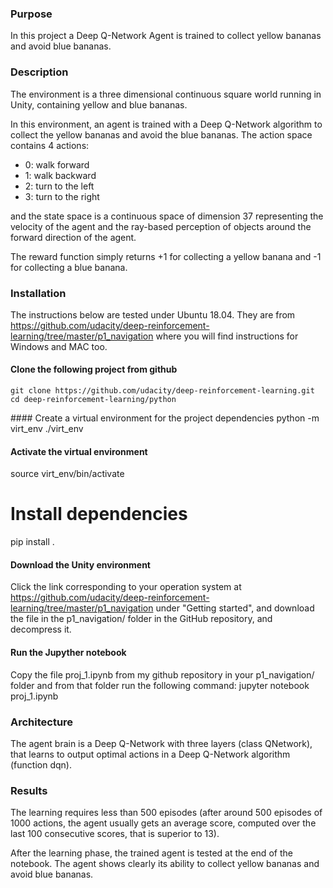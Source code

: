 ### Purpose

In this project a Deep Q-Network Agent is trained to collect yellow bananas and avoid blue bananas.

### Description

The environment is a three dimensional continuous square world running in Unity, containing yellow and blue bananas.

In this environment, an agent is trained with a Deep Q-Network algorithm to collect the yellow bananas and avoid the blue bananas.
The action space contains 4 actions: 

* 0: walk forward
* 1: walk backward
* 2: turn to the left
* 3: turn to the right

and the state space is a continuous space of dimension 37 representing the velocity of the agent and the ray-based perception of objects around the forward direction of the agent.

The reward function simply returns +1 for collecting a yellow banana and -1 for collecting a blue banana.

### Installation
The instructions below are tested under Ubuntu 18.04. They are from https://github.com/udacity/deep-reinforcement-learning/tree/master/p1_navigation where you will find instructions for Windows and MAC too.

#### Clone the following project from github
```
git clone https://github.com/udacity/deep-reinforcement-learning.git
cd deep-reinforcement-learning/python
```
#### Create a virtual environment for the project dependencies
python -m virt_env ./virt_env

#### Activate the virtual environment
source virt_env/bin/activate

# Install dependencies
pip install .

#### Download the Unity environment
Click the link corresponding to your operation system at https://github.com/udacity/deep-reinforcement-learning/tree/master/p1_navigation
under "Getting started", and download the file in the p1_navigation/ folder in the GitHub repository, and decompress it.

#### Run the Jupyther notebook 
Copy the file proj_1.ipynb from my github repository in your p1_navigation/ folder and from that folder run the following command:
jupyter notebook proj_1.ipynb

### Architecture
The agent brain is a Deep Q-Network with three layers (class QNetwork), that learns to output optimal actions in a Deep Q-Network algorithm (function dqn).

### Results
The learning requires less than 500 episodes (after around 500 episodes of 1000 actions, the agent usually gets an average score, computed over the last 100 consecutive scores,
that is superior to 13).

After the learning phase, the trained agent is tested at the end of the notebook. The agent shows clearly its ability to collect yellow bananas and avoid blue bananas.

